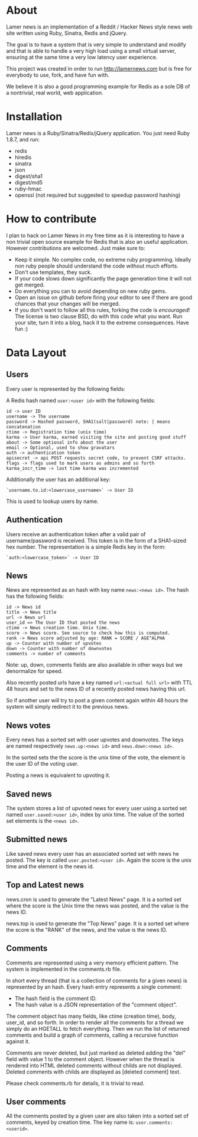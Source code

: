 About
===

Lamer news is an implementation of a Reddit / Hacker News style news web site
written using Ruby, Sinatra, Redis and jQuery.

The goal is to have a system that is very simple to understand and modify and
that is able to handle a very high load using a small virtual server, ensuring
at the same time a very low latency user experience.

This project was created in order to run http://lamernews.com but is free for
everybody to use, fork, and have fun with.

We believe it is also a good programming example for Redis as a sole DB of a
nontrivial, real world, web application.

Installation
===

Lamer news is a Ruby/Sinatra/Redis/jQuery application.
You just need Ruby 1.8.7, and run:

* redis
* hiredis
* sinatra
* json
* digest/sha1
* digest/md5
* ruby-hmac
* openssl (not required but suggested to speedup password hashing)

How to contribute
===

I plan to hack on Lamer News in my free time as it is interesting to have
a non trivial open source example for Redis that is also an useful application.
However contributions are welcomed. Just make sure to:

* Keep it simple. No complex code, no extreme ruby programming. Ideally non ruby people should understand the code without much efforts.
* Don't use templates, they suck.
* If your code slows down significantly the page generation time it will not get merged.
* Do everything you can to avoid depending on new ruby gems.
* Open an issue on github before firing your editor to see if there are good chances that your changes will be merged.
* If you don't want to follow all this rules, forking the code is *encouraged*! The license is two clause BSD, do with this code what you want. Run your site, turn it into a blog, hack it to the extreme consequences. Have fun :)

Data Layout
===

Users
---

Every user is represented by the following fields:

A Redis hash named `user:<user id>` with the following fields:

    id -> user ID
    username -> The username
    password -> Hashed password, SHA1(salt|password) note: | means concatenation
    ctime -> Registration time (unix time)
    karma -> User karma, earned visiting the site and posting good stuff
    about -> Some optional info about the user
    email -> Optional, used to show gravatars
    auth -> authentication token
    apisecret -> api POST requests secret code, to prevent CSRF attacks.
    flags -> flags used to mark users as admins and so forth
    karma_incr_time -> last time karma was incremented

Additionally the user has an additional key:

    `username.to.id:<lowercase_username>` -> User ID

This is used to lookup users by name.

Authentication
---

Users receive an authentication token after a valid pair of username/password
is received.
This token is in the form of a SHA1-sized hex number.
The representation is a simple Redis key in the form:

    `auth:<lowercase_token>` -> User ID

News
---

News are represented as an hash with key name `news:<news id>`.
The hash has the following fields:

    id -> News id
    title -> News title
    url -> News url
    user_id => The User ID that posted the news
    ctime -> News creation time. Unix time.
    score -> News score. See source to check how this is computed.
    rank -> News score adjusted by age: RANK = SCORE / AGE^ALPHA
    up -> Counter with number of upvotes
    down -> Counter with number of downvotes
    comments -> number of comments

Note: up, down, comments fields are also available in other ways but we
denormalize for speed.

Also recently posted urls have a key named `url:<actual full url>` with TTL 48
hours and set to the news ID of a recently posted news having this url.

So if another user will try to post a given content again within 48 hours the
system will simply redirect it to the previous news.

News votes
---

Every news has a sorted set with user upvotes and downvotes. The keys are named
respectively `news.up:<news id>` and `news.down:<news id>`.

In the sorted sets the the score is the unix time of the vote, the element is
the user ID of the voting user.

Posting a news is equivalent to upvoting it.

Saved news
---

The system stores a list of upvoted news for every user using a sorted set named
`user.saved:<user id>`, index by unix time. The value of the sorted set elements
is the `<news id>`.

Submitted news
---

Like saved news every user has an associated sorted set with news he posted.
The key is called `user.posted:<user id>`. Again the score is the unix time and
the element is the news id.

Top and Latest news
---

news.cron is used to generate the "Latest News" page.
It is a sorted set where the score is the Unix time the news was posted, and the
value is the news ID.

news.top is used to generate the "Top News" page.
It is a sorted set where the score is the "RANK" of the news, and the value is
the news ID.

Comments
---

Comments are represented using a very memory efficient pattern.
The system is implemented in the comments.rb file.

In short every thread (that is a collection of comments for a given
news) is represented by an hash. Every hash entry represents a
single comment:

* The hash field is the comment ID.
* The hash value is a JSON representation of the "comment object".

The comment object has many fields, like ctime (creation time), body,
user_id, and so forth. In order to render all the comments for a thread
we simply do an HGETALL to fetch everything. Then we run the list of
returned comments and build a graph of comments, calling a recursive
function against it.

Comments are never deleted, but just marked as deleted adding the "del"
field with value 1 to the comment object. However when the thread is
rendered into HTML deleted comments without childs are not displayed.
Deleted comments with childs are displayed as [deleted comment] text.

Please check comments.rb for details, it is trivial to read.

User comments
---

All the comments posted by a given user are also taken into a sorted set
of comments, keyed by creation time. The key name is: `user.comments:<userid>`.
